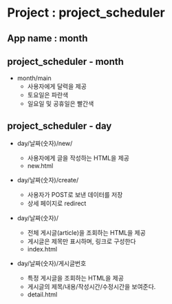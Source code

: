 # Project : project_scheduler

## App name : month

## project_scheduler - month

- month/main
    - 사용자에게 달력을 제공
    - 토요일은 파란색
    - 일요일 및 공휴일은 빨간색

## project_scheduler - day

- day/날짜(숫자)/new/
    - 사용자에게 글을 작성하는 HTML을 제공
    - new.html

- day/날짜(숫자)/create/
    - 사용자가 POST로 보낸 데이터를 저장
    - 상세 페이지로 redirect

- day/날짜(숫자)/
    - 전체 게시글(article)을 조회하는 HTML을 제공
    - 게시글은 제목만 표시하며, 링크로 구성한다
    - index.html

- day/날짜(숫자)/게시글번호
    - 특정 게시글을 조회하는 HTML을 제공
    - 게시글의 제목/내용/작성시간/수정시간을 보여준다.
    - detail.html